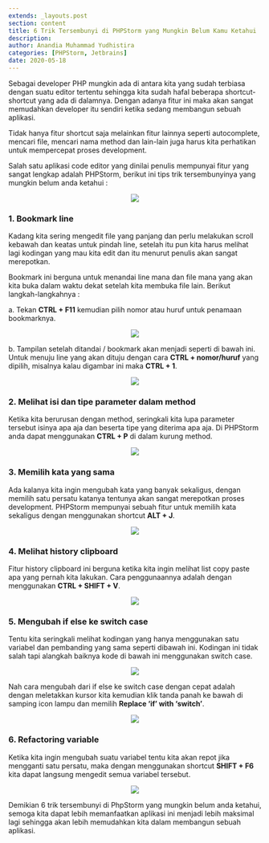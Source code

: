 ```yaml
---
extends: _layouts.post
section: content
title: 6 Trik Tersembunyi di PHPStorm yang Mungkin Belum Kamu Ketahui
description:
author: Anandia Muhammad Yudhistira
categories: [PHPStorm, Jetbrains]
date: 2020-05-18
---
```


Sebagai developer PHP mungkin ada di antara kita yang sudah terbiasa dengan suatu editor tertentu sehingga kita sudah hafal beberapa shortcut-shortcut yang ada di dalamnya. Dengan adanya fitur ini maka akan sangat memudahkan developer itu sendiri ketika sedang membangun sebuah aplikasi.

Tidak hanya fitur shortcut saja melainkan fitur lainnya seperti autocomplete, mencari file, mencari nama method dan lain-lain juga harus kita perhatikan untuk mempercepat proses development.

Salah satu aplikasi code editor yang dinilai penulis mempunyai fitur yang sangat lengkap adalah PHPStorm, berikut ini tips trik tersembunyinya yang mungkin belum anda ketahui :

<p align="center">
  <img src="/assets/uploads/6-trik-tersembunyi-di-phpstorm-yang-mungkin-belum-kamu-ketahui/image4.png">
</p>

### 1. Bookmark line
Kadang kita sering mengedit file yang panjang dan perlu melakukan scroll kebawah dan keatas untuk pindah line, setelah itu pun kita harus melihat lagi kodingan yang mau kita edit dan itu menurut penulis akan sangat merepotkan.

Bookmark ini berguna untuk menandai line mana dan file mana yang akan kita buka dalam waktu dekat setelah kita membuka file lain. Berikut langkah-langkahnya :

a. Tekan __CTRL + F11__ kemudian pilih nomor atau huruf untuk penamaan bookmarknya.
<p align="center">
  <img src="/assets/uploads/6-trik-tersembunyi-di-phpstorm-yang-mungkin-belum-kamu-ketahui/image7.png">
</p>

b. Tampilan setelah ditandai / bookmark akan menjadi seperti di bawah ini. Untuk menuju line yang akan dituju dengan cara __CTRL + nomor/huruf__ yang dipilih, misalnya kalau digambar ini maka __CTRL + 1__.
<p align="center">
  <img src="/assets/uploads/6-trik-tersembunyi-di-phpstorm-yang-mungkin-belum-kamu-ketahui/image8.png">
</p>

### 2. Melihat isi dan tipe parameter dalam method
Ketika kita berurusan dengan method, seringkali kita lupa parameter tersebut isinya apa aja dan beserta tipe yang diterima apa aja. Di PHPStorm anda dapat menggunakan __CTRL + P__ di dalam kurung method.
<p align="center">
  <img src="/assets/uploads/6-trik-tersembunyi-di-phpstorm-yang-mungkin-belum-kamu-ketahui/image5.png">
</p>

### 3. Memilih kata yang sama
Ada kalanya kita ingin mengubah kata yang banyak sekaligus, dengan memilih satu persatu katanya tentunya akan sangat merepotkan proses development. PHPStorm mempunyai sebuah fitur untuk memilih kata sekaligus dengan menggunakan shortcut __ALT + J__.
<p align="center">
  <img src="/assets/uploads/6-trik-tersembunyi-di-phpstorm-yang-mungkin-belum-kamu-ketahui/image1.png">
</p>

### 4. Melihat history clipboard
Fitur history clipboard ini berguna ketika kita ingin melihat list copy paste apa yang pernah kita lakukan. Cara penggunaannya adalah dengan menggunakan __CTRL + SHIFT + V__.
<p align="center">
  <img src="/assets/uploads/6-trik-tersembunyi-di-phpstorm-yang-mungkin-belum-kamu-ketahui/image3.png">
</p>

### 5. Mengubah if else ke switch case
Tentu kita seringkali melihat kodingan yang hanya menggunakan satu variabel dan pembanding yang sama seperti dibawah ini. Kodingan ini tidak salah tapi alangkah baiknya kode di bawah ini menggunakan switch case.
<p align="center">
  <img src="/assets/uploads/6-trik-tersembunyi-di-phpstorm-yang-mungkin-belum-kamu-ketahui/image2.png">
</p>

Nah cara mengubah dari if else ke switch case dengan cepat adalah dengan meletakkan kursor kita kemudian klik tanda panah ke bawah di samping icon lampu dan memilih __Replace ‘if’ with ‘switch’__.
<p align="center">
  <img src="/assets/uploads/6-trik-tersembunyi-di-phpstorm-yang-mungkin-belum-kamu-ketahui/image6.png">
</p>

### 6. Refactoring variable
Ketika kita ingin mengubah suatu variabel tentu kita akan repot jika mengganti satu persatu, maka dengan menggunakan shortcut __SHIFT + F6__ kita dapat langsung mengedit semua variabel tersebut.
<p align="center">
  <img src="/assets/uploads/6-trik-tersembunyi-di-phpstorm-yang-mungkin-belum-kamu-ketahui/image9.gif">
</p>

Demikian 6 trik tersembunyi di PhpStorm yang mungkin belum anda ketahui, semoga kita dapat lebih memanfaatkan aplikasi ini menjadi lebih maksimal lagi sehingga akan lebih memudahkan kita dalam membangun sebuah aplikasi.
